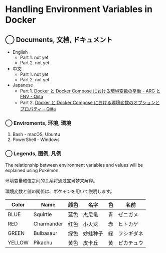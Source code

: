 # Handling Environment Variables in Docker


## ◯ Documents, 文档, ドキュメント

* English
    * Part 1. not yet
    * Part 2. not yet
* 中文
    * Part 1. not yet
    * Part 2. not yet
* Japanese
    * Part 1. [Docker と Docker Compose における環境変数の挙動 - ARG と ENV - Qiita](https://qiita.com/domodomodomo/items/e0e9af5cb7c40b00759f)
    * Part 2. [Docker と Docker Compose における環境変数のオプションとプロパティ - Qiita](https://qiita.com/domodomodomo/items/b5cf643a77c576c959ed)


### ◯ Enviroments, 环境, 環境

1. Bash - macOS, Ubuntu
2. PowerShell - Windows




### ◯ Legends, 图例, 凡例

The relationship between environment variables and values will be explained using Pokémon.

环境变量和值之间的关系将通过宝可梦来解释。

環境変数と値の関係は、ポケモンを用いて説明します。


| Color  | Name  | 颜色 | 名字 | 色 | 名前 |
|-----------------|----------------|--------------|----------|--------------|----------|
| BLUE            | Squirtle       | 蓝色           | 杰尼龟 | 青           | ゼニガメ |
| RED             | Charmander     | 红色           | 小火龙 | 赤           | ヒトカゲ |
| GREEN           | Bulbasaur      | 绿色           | 妙蛙种子 | 緑           | フシギダネ |
| YELLOW          | Pikachu        | 黄色           | 皮卡丘 | 黄           | ピカチュウ |

